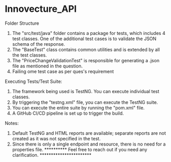 # Innovecture_API
Folder Structure
1) The "src/test/java" folder contains a package for tests, which includes 4 test classes. One of the additional     test cases is to validate the JSON schema of the response.
2) The "BaseTest" class contains common utilities and is extended by all the test classes.
3) The "PriceChangeValidationTest" is responsible for generating a .json file as mentioned in the question.
4) Failing ome test case as per ques's requirement

Executing Tests/Test Suite:

1) The framework being used is TestNG. You can execute individual test classes.
2) By triggering the "testng.xml" file, you can execute the TestNG suite.
3) You can execute the entire suite by running the "pom.xml" file.
4) A GitHub CI/CD pipeline is set up to trigger the build.

Notes:
1) Default TestNG and HTML reports are available; separate reports are not created as it was not specified in the test.
2) Since there is only a single endpoint and resource, there is no need for a properties file.
**********  Feel free to reach out if you need any clarification. ***********************
